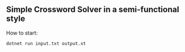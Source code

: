 ## Simple Crossword Solver in a semi-functional style

How to start:

```sh
dotnet run input.txt output.xt
```